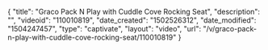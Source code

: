 {
    "title": "Graco Pack N Play with Cuddle Cove Rocking Seat",
    "description": "",
    "videoid": "110010819",
    "date_created": "1502526312",
    "date_modified": "1504247457",
    "type": "captivate",
    "layout": "video",
    "url": "\/v\/graco-pack-n-play-with-cuddle-cove-rocking-seat\/110010819"
}